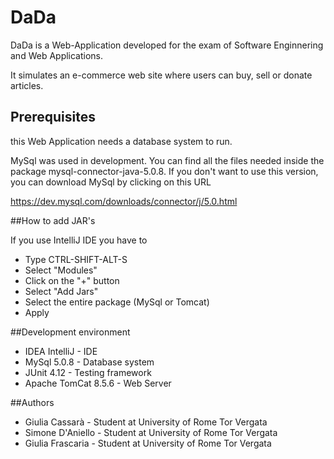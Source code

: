 # DaDa

DaDa is a Web-Application developed for the exam of 
Software Enginnering and Web Applications.
 
It simulates an e-commerce web site where users can buy, sell or donate 
articles.


## Prerequisites

this Web Application needs a database system to run.

MySql was used in development. You can find all the files
 needed inside the package
 mysql-connector-java-5.0.8.
If you don't want to use this version, you can download MySql 
by clicking on this URL

https://dev.mysql.com/downloads/connector/j/5.0.html

##How to add JAR's

If you use IntelliJ IDE you have to 

- Type CTRL-SHIFT-ALT-S
- Select "Modules"
- Click on the "+" button
- Select "Add Jars"
- Select the entire package (MySql or Tomcat)
- Apply


##Development environment

* IDEA IntelliJ - IDE
* MySql 5.0.8 - Database system
* JUnit 4.12 - Testing framework
* Apache TomCat 8.5.6 - Web Server

##Authors

* Giulia Cassarà - Student at University of Rome Tor Vergata
* Simone D'Aniello - Student at University of Rome Tor Vergata
* Giulia Frascaria - Student at University of Rome Tor Vergata